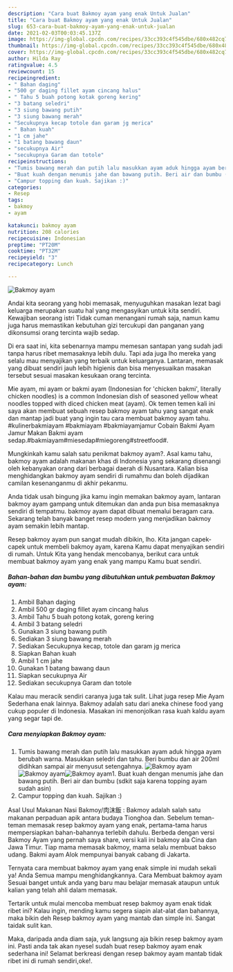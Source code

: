 ```yaml
---
description: "Cara buat Bakmoy ayam yang enak Untuk Jualan"
title: "Cara buat Bakmoy ayam yang enak Untuk Jualan"
slug: 653-cara-buat-bakmoy-ayam-yang-enak-untuk-jualan
date: 2021-02-03T00:03:45.137Z
image: https://img-global.cpcdn.com/recipes/33cc393c4f545dbe/680x482cq70/bakmoy-ayam-foto-resep-utama.jpg
thumbnail: https://img-global.cpcdn.com/recipes/33cc393c4f545dbe/680x482cq70/bakmoy-ayam-foto-resep-utama.jpg
cover: https://img-global.cpcdn.com/recipes/33cc393c4f545dbe/680x482cq70/bakmoy-ayam-foto-resep-utama.jpg
author: Hilda Ray
ratingvalue: 4.5
reviewcount: 15
recipeingredient:
- " Bahan daging"
- "500 gr daging fillet ayam cincang halus"
- " Tahu 5 buah potong kotak goreng kering"
- "3 batang seledri"
- "3 siung bawang putih"
- "3 siung bawang merah"
- "Secukupnya kecap totole dan garam jg merica"
- " Bahan kuah"
- "1 cm jahe"
- "1 batang bawang daun"
- "secukupnya Air"
- "secukupnya Garam dan totole"
recipeinstructions:
- "Tumis bawang merah dan putih lalu masukkan ayam aduk hingga ayam berubah warna. Masukkan seledri dan tahu. Beri bumbu dan air 200ml didihkan sampai air menyusut setengahnya."
- "Buat kuah dengan menumis jahe dan bawang putih. Beri air dan bumbu (sdkit saja karena topping ayam sudah asin)"
- "Campur topping dan kuah. Sajikan :)"
categories:
- Resep
tags:
- bakmoy
- ayam

katakunci: bakmoy ayam 
nutrition: 208 calories
recipecuisine: Indonesian
preptime: "PT20M"
cooktime: "PT32M"
recipeyield: "3"
recipecategory: Lunch

---
```



![Bakmoy ayam](https://img-global.cpcdn.com/recipes/33cc393c4f545dbe/680x482cq70/bakmoy-ayam-foto-resep-utama.jpg)

Andai kita seorang yang hobi memasak, menyuguhkan masakan lezat bagi keluarga merupakan suatu hal yang mengasyikan untuk kita sendiri. Kewajiban seorang istri Tidak cuman menangani rumah saja, namun kamu juga harus memastikan kebutuhan gizi tercukupi dan panganan yang dikonsumsi orang tercinta wajib sedap.

Di era  saat ini, kita sebenarnya mampu memesan santapan yang sudah jadi tanpa harus ribet memasaknya lebih dulu. Tapi ada juga lho mereka yang selalu mau menyajikan yang terbaik untuk keluarganya. Lantaran, memasak yang dibuat sendiri jauh lebih higienis dan bisa menyesuaikan masakan tersebut sesuai masakan kesukaan orang tercinta. 

Mie ayam, mi ayam or bakmi ayam (Indonesian for &#39;chicken bakmi&#39;, literally chicken noodles) is a common Indonesian dish of seasoned yellow wheat noodles topped with diced chicken meat (ayam). Ok temen temen kali ini saya akan membuat sebuah resep bakmoy ayam tahu yang sangat enak dan mantap jadi buat yang ingin tau cara membuat bakmoy ayam tahu. #kulinerbakmiayam #bakmiayam #bakmiayamjamur Cobain Bakmi Ayam Jamur Makan Bakmi ayam sedap.#bakmiayam#miesedap#miegoreng#streetfood#.

Mungkinkah kamu salah satu penikmat bakmoy ayam?. Asal kamu tahu, bakmoy ayam adalah makanan khas di Indonesia yang sekarang disenangi oleh kebanyakan orang dari berbagai daerah di Nusantara. Kalian bisa menghidangkan bakmoy ayam sendiri di rumahmu dan boleh dijadikan camilan kesenanganmu di akhir pekanmu.

Anda tidak usah bingung jika kamu ingin memakan bakmoy ayam, lantaran bakmoy ayam gampang untuk ditemukan dan anda pun bisa memasaknya sendiri di tempatmu. bakmoy ayam dapat dibuat memalui beragam cara. Sekarang telah banyak banget resep modern yang menjadikan bakmoy ayam semakin lebih mantap.

Resep bakmoy ayam pun sangat mudah dibikin, lho. Kita jangan capek-capek untuk membeli bakmoy ayam, karena Kamu dapat menyajikan sendiri di rumah. Untuk Kita yang hendak mencobanya, berikut cara untuk membuat bakmoy ayam yang enak yang mampu Kamu buat sendiri.

<!--inarticleads1-->

##### Bahan-bahan dan bumbu yang dibutuhkan untuk pembuatan Bakmoy ayam:

1. Ambil  Bahan daging
1. Ambil 500 gr daging fillet ayam cincang halus
1. Ambil  Tahu 5 buah potong kotak, goreng kering
1. Ambil 3 batang seledri
1. Gunakan 3 siung bawang putih
1. Sediakan 3 siung bawang merah
1. Sediakan Secukupnya kecap, totole dan garam jg merica
1. Siapkan  Bahan kuah
1. Ambil 1 cm jahe
1. Gunakan 1 batang bawang daun
1. Siapkan secukupnya Air
1. Sediakan secukupnya Garam dan totole


Kalau mau meracik sendiri caranya juga tak sulit. Lihat juga resep Mie Ayam Sederhana enak lainnya. Bakmoy adalah satu dari aneka chinese food yang cukup populer di Indonesia. Masakan ini menonjolkan rasa kuah kaldu ayam yang segar tapi de. 

<!--inarticleads2-->

##### Cara menyiapkan Bakmoy ayam:

1. Tumis bawang merah dan putih lalu masukkan ayam aduk hingga ayam berubah warna. Masukkan seledri dan tahu. Beri bumbu dan air 200ml didihkan sampai air menyusut setengahnya.
<img src="https://img-global.cpcdn.com/steps/4681777497a8c2bd/160x128cq70/bakmoy-ayam-langkah-memasak-1-foto.jpg" alt="Bakmoy ayam"><img src="https://img-global.cpcdn.com/steps/88f339969445b9a1/160x128cq70/bakmoy-ayam-langkah-memasak-1-foto.jpg" alt="Bakmoy ayam"><img src="https://img-global.cpcdn.com/steps/1637779b901631ed/160x128cq70/bakmoy-ayam-langkah-memasak-1-foto.jpg" alt="Bakmoy ayam">1. Buat kuah dengan menumis jahe dan bawang putih. Beri air dan bumbu (sdkit saja karena topping ayam sudah asin)
1. Campur topping dan kuah. Sajikan :)


Asal Usul Makanan Nasi Bakmoy/肉沫飯 : Bakmoy adalah salah satu makanan perpaduan apik antara budaya Tionghoa dan. Sebelum teman-teman memasak resep bakmoy ayam yang enak, pertama-tama harus mempersiapkan bahan-bahannya terlebih dahulu. Berbeda dengan versi Bakmoy Ayam yang pernah saya share, versi kali ini bakmoy ala Cina dan Jawa Timur. Tiap mama memasak bakmoy, mama selalu membuat bakso udang. Bakmi ayam Alok mempunyai banyak cabang di Jakarta. 

Ternyata cara membuat bakmoy ayam yang enak simple ini mudah sekali ya! Anda Semua mampu menghidangkannya. Cara Membuat bakmoy ayam Sesuai banget untuk anda yang baru mau belajar memasak ataupun untuk kalian yang telah ahli dalam memasak.

Tertarik untuk mulai mencoba membuat resep bakmoy ayam enak tidak ribet ini? Kalau ingin, mending kamu segera siapin alat-alat dan bahannya, maka bikin deh Resep bakmoy ayam yang mantab dan simple ini. Sangat taidak sulit kan. 

Maka, daripada anda diam saja, yuk langsung aja bikin resep bakmoy ayam ini. Pasti anda tak akan nyesel sudah buat resep bakmoy ayam enak sederhana ini! Selamat berkreasi dengan resep bakmoy ayam mantab tidak ribet ini di rumah sendiri,oke!.

